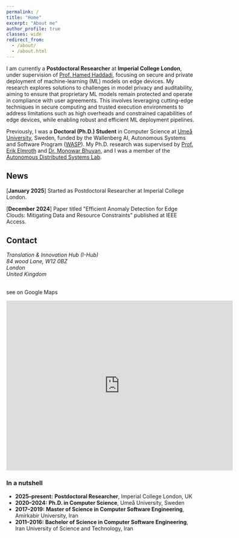 ```yaml
---
permalink: /
title: "Home"
excerpt: "About me"
author_profile: true
classes: wide
redirect_from: 
  - /about/
  - /about.html
---
```


I am currently a **Postdoctoral Researcher** at **Imperial College London**, under supervision of [Prof. Hamed Haddadi](https://profiles.imperial.ac.uk/h.haddadi), focusing on secure and private deployment of machine-learning (ML) models on edge devices. My research explores solutions to challenges in model privacy and auditability, aiming to ensure that proprietary ML models remain protected and operate in compliance with user agreements. This involves leveraging cutting-edge techniques in secure computing and trusted execution environments to address limitations such as high overheads and constrained capabilities of edge devices, while enabling robust and efficient ML deployment pipelines.



Previously, I was a **Doctoral (Ph.D.) Student** in Computer Science at [Umeå University](https://www.umu.se/en/), Sweden, funded by the Wallenberg AI, Autonomous Systems and Software Program ([WASP](https://wasp-sweden.org/)). My Ph.D. research was supervised by [Prof. Erik Elmroth](https://people.cs.umu.se/elmroth/index.html) and [Dr. Monowar Bhuyan](https://people.cs.umu.se/monowar/index.html), and I was a member of the [Autonomous Distributed Systems Lab](https://www.umu.se/en/research/groups/autonomous-distributed-systems-lab/).



## News

[**January 2025**] Started as Postdoctoral Researcher at Imperial College London.


[**December 2024**] Paper titled "Efficient Anomaly Detection for Edge Clouds: Mitigating Data and Resource Constraints" published at IEEE Access.




## Contact

<address>
Translation & Innovation Hub (I-Hub)<br />
84 wood Lane, W12 0BZ<br />
London<br />
United Kingdom
</address>
<br>

see on Google Maps

<iframe src="https://www.google.com/maps/embed?pb=!1m18!1m12!1m3!1d2482.860453197622!2d-0.2244906!3d51.515776100000004!2m3!1f0!2f0!3f0!3m2!1i1024!2i768!4f13.1!3m3!1m2!1s0x487610284ec458a5%3A0x2d02eef5b80a7bb0!2sI-HUB!5e0!3m2!1sen!2suk!4v1736552805081!5m2!1sen!2suk" width="600" height="450" style="border:0;" allowfullscreen="" loading="lazy" referrerpolicy="no-referrer-when-downgrade"></iframe>


### In a nutshell

- **2025–present:** **Postdoctoral Researcher**, Imperial College London, UK
- **2020–2024:** **Ph.D. in Computer Science**, Umeå University, Sweden
- **2017–2019:** **Master of Science in Computer Software Engineering**, Amirkabir University, Iran
- **2011–2016:** **Bachelor of Science in Computer Software Engineering**, Iran University of Science and Technology, Iran
